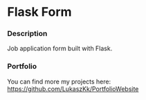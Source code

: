 # Flask Form

### Description
Job application form built with Flask.

### Portfolio
You can find more my projects here: https://github.com/LukaszKk/PortfolioWebsite
